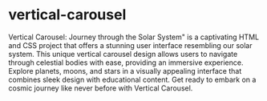 # vertical-carousel

Vertical Carousel: Journey through the Solar System" is a captivating HTML and CSS project that offers a stunning user interface resembling our solar system. This unique vertical carousel design allows users to navigate through celestial bodies with ease, providing an immersive experience. Explore planets, moons, and stars in a visually appealing interface that combines sleek design with educational content. Get ready to embark on a cosmic journey like never before with Vertical Carousel.
